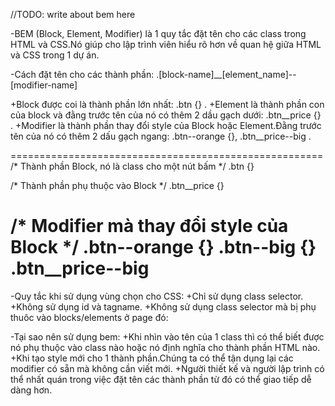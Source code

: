 //TODO: write about bem here

-BEM (Block, Element, Modifier) là 1 quy tắc đặt tên cho các class trong HTML và CSS.Nó giúp cho lập trình viên hiểu rõ hơn về quan hệ giữa HTML và CSS trong 1 dự án.

-Cách đặt tên cho các thành phần: .[block-name]__[element_name]--[modifier-name]
	
  +Block được coi là thành phần lớn nhất: .btn {} .
  +Element là thành phần con của block và đằng trước tên của nó có thêm 2 dầu gạch dưới: .btn__price {} .
  +Modifier là thành phần thay đổi style của Block hoặc Element.Đằng trước tên của nó có thêm 2 dấu gạch ngang: .btn--orange {}, .btn__price--big .

======================================================
/* Thành phần Block, nó là class cho một nút bấm */
.btn {}
 
/* Thành phần phụ thuộc vào Block */ 
.btn__price {}
 
/* Modifier mà thay đổi style của Block */
.btn--orange {} 
.btn--big {}
.btn__price--big
======================================================


-Quy tắc khi sử dụng vùng chọn cho CSS:
   +Chỉ sử dụng class selector.
   +Không sử dụng id và tagname.
   +Không sử dụng class selector mà bị phụ thuôc vào blocks/elements ở page đó: 


-Tại sao nên sử dụng bem:
   +Khi nhìn vào tên của 1 class thì có thể biết được nó phụ thuộc vào class nào hoặc nó định nghĩa cho thành phần HTML nào.
   +Khi tạo style mới cho 1 thành phần.Chúng ta có thể tận dụng lại các modifier có sẵn mà không cần viết mới.
   +Người thiết kế và người lập trình có thể nhất quán trong việc đặt tên các thành phần từ đó có thể giao tiếp dễ dàng hơn.
